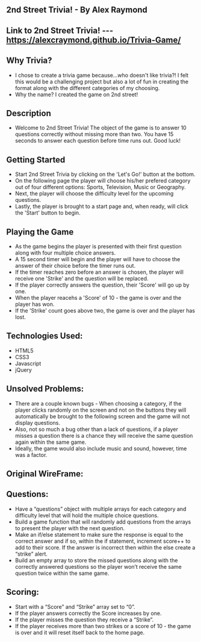 ## 2nd Street Trivia! - By Alex Raymond 

## Link to 2nd Street Trivia! --- https://alexcraymond.github.io/Trivia-Game/

## Why Trivia?

* I chose to create a trivia game because...who doesn't like trivia?!  I felt this would be a challenging project but also a lot of fun in creating the format along with the different categories of my choosing.
* Why the name?  I created the game on 2nd street!

## Description
* Welcome to 2nd Street Trivia!  The object of the game is to answer 10 questions correctly without missing more than two.  You have 15 seconds to answer each question before time runs out.  Good luck!

## Getting Started

* Start 2nd Street Trivia by clicking on the 'Let's Go!' button at the bottom.
* On the following page the player will choose his/her prefered category out of four different options: Sports, Television, Music or Geography.
* Next, the player will choose the difficulty level for the upcoming questions.
* Lastly, the player is brought to a start page and, when ready, will click the 'Start' button to begin.

## Playing the Game

* As the game begins the player is presented with their first question along with four multiple choice answers.
* A 15 second timer will begin and the player will have to choose the answer of their choice before the timer runs out.
* If the timer reaches zero before an answer is chosen, the player will receive one 'Strike' and the question will be replaced.
* If the player correctly answers the question, their 'Score' will go up by one.
* When the player reacehs a 'Score' of 10 - the game is over and the player has won.
* If the 'Strike' count goes above two, the game is over and the player has lost.

## Technologies Used:

* HTML5
* CSS3
* Javascript
* jQuery

## Unsolved Problems:

* There are a couple known bugs - When choosing a category, if the player clicks randomly on the screen and not on the buttons they will automatically be brought to the following screen and the game will not display questions.
* Also, not so much a bug other than a lack of questions, if a player misses a question there is a chance they will receive the same question again within the same game.
* Ideally, the game would also include music and sound, however, time was a factor.


## Original WireFrame:


## Questions:

* Have a “questions” object with multiple arrays for each category and difficulty level that will hold the multiple choice questions. 
* Build a game function that will randomly add questions from the arrays to present the player with the next question.
* Make an if/else statement to make sure the response is equal to the correct answer and if so, within the if statement, increment score++ to add to their score. If the answer is incorrect then within the else create a “strike” alert.
* Build an empty array to store the missed questions along with the correctly answered questions so the player won’t receive the same question twice within the same game.


## Scoring:

* Start with a “Score” and “Strike” array set to “0”.
* If the player answers correctly the Score increases by one.
* If the player misses the question they receive a “Strike”.
* If the player receives more than two strikes or a score of 10 - the game is over and it will reset itself back to the home page.
